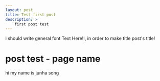 ```yaml
---
layout: post
title: Test first post
description: > 
    first post test
---
```


I should write general font Text Here!!, in order to make title post's title!

# post test - page name
hi my name is junha song